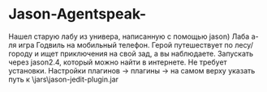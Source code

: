 # Jason-Agentspeak-
Нашел старую лабу из универа, написанную с помощью jason) Лаба а-ля игра Годвиль на мобильный телефон. Герой путешествует по лесу/городу и ищет приключения на свой зад, а вы наблюдаете.
 Запускать через jason2.4, который можно найти в интернете. Не требует установки.
Настройки плагинов -> плагины -> на самом верху указать путь к \jars\jason-jedit-plugin.jar 
